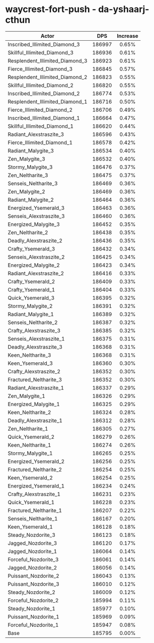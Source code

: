 # waycrest-fort-push - da-yshaarj-cthun
| Actor | DPS | Increase |
|---|:---:|:---:|
|Inscribed_Illimited_Diamond_3|186997|0.65%|
|Skillful_Illimited_Diamond_3|186936|0.61%|
|Resplendent_Illimited_Diamond_3|186923|0.61%|
|Fierce_Illimited_Diamond_3|186845|0.57%|
|Resplendent_Illimited_Diamond_2|186823|0.55%|
|Skillful_Illimited_Diamond_2|186820|0.55%|
|Inscribed_Illimited_Diamond_2|186774|0.53%|
|Resplendent_Illimited_Diamond_1|186716|0.50%|
|Fierce_Illimited_Diamond_2|186706|0.49%|
|Inscribed_Illimited_Diamond_1|186664|0.47%|
|Skillful_Illimited_Diamond_1|186620|0.44%|
|Radiant_Alexstraszite_3|186596|0.43%|
|Fierce_Illimited_Diamond_1|186578|0.42%|
|Radiant_Malygite_3|186534|0.40%|
|Zen_Malygite_3|186532|0.40%|
|Stormy_Malygite_3|186476|0.37%|
|Zen_Neltharite_3|186475|0.37%|
|Senseis_Neltharite_3|186469|0.36%|
|Zen_Malygite_2|186469|0.36%|
|Radiant_Malygite_2|186464|0.36%|
|Energized_Ysemerald_3|186463|0.36%|
|Senseis_Alexstraszite_3|186460|0.36%|
|Energized_Malygite_3|186452|0.35%|
|Zen_Neltharite_2|186438|0.35%|
|Deadly_Alexstraszite_2|186436|0.35%|
|Crafty_Ysemerald_3|186432|0.34%|
|Senseis_Alexstraszite_2|186425|0.34%|
|Energized_Malygite_2|186423|0.34%|
|Radiant_Alexstraszite_2|186416|0.33%|
|Crafty_Ysemerald_2|186409|0.33%|
|Crafty_Ysemerald_1|186404|0.33%|
|Quick_Ysemerald_3|186395|0.32%|
|Stormy_Malygite_2|186391|0.32%|
|Radiant_Malygite_1|186389|0.32%|
|Senseis_Neltharite_2|186387|0.32%|
|Crafty_Alexstraszite_3|186385|0.32%|
|Senseis_Alexstraszite_1|186375|0.31%|
|Deadly_Alexstraszite_3|186368|0.31%|
|Keen_Neltharite_3|186368|0.31%|
|Keen_Ysemerald_3|186360|0.30%|
|Crafty_Alexstraszite_2|186352|0.30%|
|Fractured_Neltharite_3|186352|0.30%|
|Radiant_Alexstraszite_1|186337|0.29%|
|Zen_Malygite_1|186326|0.29%|
|Energized_Malygite_1|186325|0.29%|
|Keen_Neltharite_2|186324|0.28%|
|Deadly_Alexstraszite_1|186312|0.28%|
|Zen_Neltharite_1|186305|0.27%|
|Quick_Ysemerald_2|186279|0.26%|
|Keen_Neltharite_1|186274|0.26%|
|Stormy_Malygite_1|186265|0.25%|
|Energized_Ysemerald_2|186256|0.25%|
|Fractured_Neltharite_2|186254|0.25%|
|Keen_Ysemerald_2|186254|0.25%|
|Energized_Ysemerald_1|186234|0.24%|
|Crafty_Alexstraszite_1|186231|0.23%|
|Quick_Ysemerald_1|186228|0.23%|
|Fractured_Neltharite_1|186207|0.22%|
|Senseis_Neltharite_1|186167|0.20%|
|Keen_Ysemerald_1|186128|0.18%|
|Steady_Nozdorite_3|186123|0.18%|
|Jagged_Nozdorite_3|186120|0.17%|
|Jagged_Nozdorite_1|186064|0.14%|
|Forceful_Nozdorite_3|186061|0.14%|
|Jagged_Nozdorite_2|186056|0.14%|
|Puissant_Nozdorite_2|186043|0.13%|
|Puissant_Nozdorite_3|186010|0.12%|
|Steady_Nozdorite_2|186009|0.12%|
|Forceful_Nozdorite_2|185994|0.11%|
|Steady_Nozdorite_1|185977|0.10%|
|Puissant_Nozdorite_1|185969|0.09%|
|Forceful_Nozdorite_1|185947|0.08%|
|Base|185795|0.00%|
